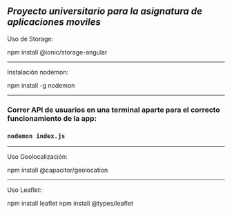 *Proyecto universitario para la asignatura de aplicaciones moviles*
-


Uso de Storage:

npm install @ionic/storage-angular

---

Instalación nodemon:

npm install -g nodemon

---

### Correr API de usuarios en una terminal aparte para el correcto funcionamiento de la app:

### `nodemon index.js`

---

Uso Geolocalización:

npm install @capacitor/geolocation

---

Uso Leaflet:

npm install leaflet
npm install @types/leaflet
